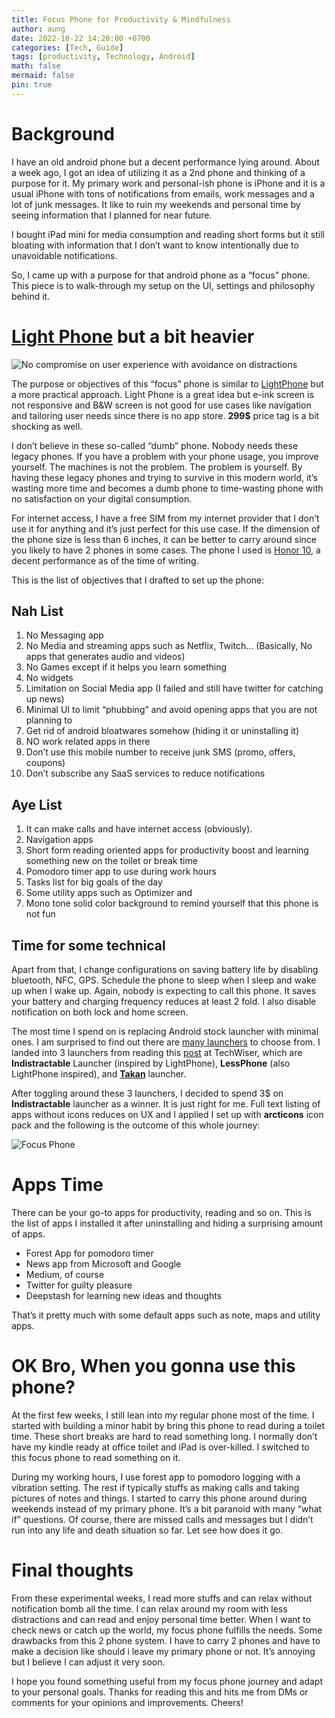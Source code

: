```yaml
---
title: Focus Phone for Productivity & Mindfulness 
author: aung
date: 2022-10-22 14:20:00 +0700
categories: [Tech, Guide]
tags: [productivity, Technology, Android]
math: false
mermaid: false
pin: true
---
```


# Background

I have an old android phone but a decent performance lying around. About a week ago, I got an idea of utilizing it as a 2nd phone and thinking of a purpose for it. My primary work and personal-ish phone is iPhone and it is a usual iPhone with tons of notifications from emails, work messages and a lot of junk messages. It like to ruin my weekends and personal time by seeing information that I planned for near future.

I bought iPad mini for media consumption and reading short forms but it still bloating with information that I don’t want to know intentionally due to unavoidable notifications. 

So, I came up with a purpose for that android phone as a “focus” phone. This piece is to walk-through my setup on the UI, settings and philosophy behind it.

# [Light Phone](https://www.thelightphone.com) but a bit heavier

![No compromise on user experience with avoidance on distractions](/lightphone.png)

The purpose or objectives of this “focus” phone is similar to [LightPhone](https://www.thelightphone.com) but a more practical approach. Light Phone is a great idea but e-ink screen is not responsive and B&W screen is not good for  use cases like navigation and tailoring user needs since there is no app store. **299$** price tag is a bit shocking as well. 

I don’t believe in these so-called “dumb” phone. Nobody needs these legacy phones. If you have a problem with your phone usage, you improve yourself. The machines is not the problem. The problem is yourself. By having these legacy phones and trying to survive in this modern world, it’s wasting more time and becomes a dumb phone to time-wasting phone with no satisfaction on your digital consumption.

For internet access, I have a free SIM from my internet provider that I don’t use it for anything and it’s just perfect for this use case. If the dimension of the phone size is less than 6 inches, it can be better to carry around since you likely to have 2 phones in some cases. The phone I used is [Honor 10](https://www.gsmarena.com/honor_10-9157.php), a decent performance as of the time of writing.

This is the list of objectives that I drafted to set up the phone:

## Nah List

1. No Messaging app
2. No Media and streaming apps such as Netflix, Twitch… (Basically, No apps that generates audio and videos)
3. No Games except if it helps you learn something
4. No widgets
5. Limitation on Social Media app (I failed and still have twitter for catching up news)
6. Minimal UI to limit “phubbing” and avoid opening apps that you are not planning to
7. Get rid of android bloatwares somehow (hiding it or uninstalling it)
8. NO work related apps in there
9. Don’t use this mobile number to receive junk SMS (promo, offers, coupons)
10. Don’t subscribe any SaaS services to reduce notifications 

## Aye List

1. It can make calls and have internet access (obviously).
2. Navigation apps 
3. Short form reading oriented apps for productivity boost and learning something new on the toilet or break time
4. Pomodoro timer app to use during work hours
5. Tasks list for big goals of the day
6. Some utility apps such as Optimizer and 
7. Mono tone solid color background to remind yourself that this phone is not fun

## Time for some technical

Apart from that, I change configurations on saving battery life by disabling bluetooth, NFC, GPS. Schedule the phone to sleep when I sleep and wake up when I wake up. Again, nobody is expecting to call this phone. It saves your battery and charging frequency reduces at least 2 fold. I also disable notification on both lock and home screen.

The most time I spend on is replacing Android stock launcher with minimal ones. I am surprised to find out there are [many launchers](https://play.google.com/store/search?q=minimal+launcher&c=apps) to choose from. I landed into 3 launchers from reading this [post](https://techwiser.com/best-minimal-launchers-for-android/) at TechWiser, which are **Indistractable** Launcher (inspired by LightPhone), **LessPhone** (also LightPhone inspired), and **[Takan](https://play.google.com/store/apps/details?id=io.skipday.takan)** launcher. 

After toggling around these 3 launchers, I decided to spend 3$ on **Indistractable** launcher as a winner. It is just right for me. Full text listing of apps without icons reduces on UX and I applied  I set up with **arcticons** icon pack and the following is the outcome of this whole journey:

![Focus Phone](/focus-phone.png)

# Apps Time

There can be your go-to apps for productivity, reading and so on. This is the list of apps I installed it after uninstalling and hiding a surprising amount of apps. 

- Forest App for pomodoro timer
- News app from Microsoft and Google
- Medium, of course
- Twitter for guilty pleasure
- Deepstash for learning new ideas and thoughts

That’s it pretty much with some default apps such as note, maps and utility apps.

# OK Bro, When you gonna use this phone?

At the first few weeks, I still lean into my regular phone most of the time. I started with building a minor habit by bring this phone to read during a toilet time. These short breaks are hard to read something long. I normally don’t have my kindle ready at office toilet and iPad is over-killed. I switched to this focus phone to read something on it.

During my working hours, I use forest app to pomodoro logging with a vibration setting. The rest if typically stuffs as making calls and taking pictures of notes and things. I started to carry this phone around during weekends instead of my primary phone. It’s a bit paranoid with many “what if” questions. Of course, there are missed calls and messages but I didn’t run into any life and death situation so far. Let see how does it go.

# Final thoughts

From these experimental weeks, I read more stuffs and can relax without notification bomb all the time. I can relax around my room with less distractions and can read and enjoy personal time better. When I want to check news or catch up the world, my focus phone fulfills the needs. Some drawbacks from this 2 phone system. I have to carry 2 phones and have to make a decision like should i leave my primary phone or not. It’s annoying but I believe I can adjust it very soon.

I hope you found something useful from my focus phone journey and adapt to your personal goals. Thanks for reading this and hits me from DMs or comments for your opinions and improvements. Cheers!